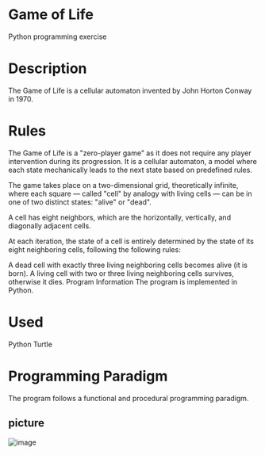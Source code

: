 # Game of Life
Python programming exercise

# Description
The Game of Life is a cellular automaton invented by John Horton Conway in 1970.

# Rules
The Game of Life is a "zero-player game" as it does not require any player intervention during its progression. It is a cellular automaton, a model where each state mechanically leads to the next state based on predefined rules.

The game takes place on a two-dimensional grid, theoretically infinite, where each square — called "cell" by analogy with living cells — can be in one of two distinct states: "alive" or "dead".

A cell has eight neighbors, which are the horizontally, vertically, and diagonally adjacent cells.

At each iteration, the state of a cell is entirely determined by the state of its eight neighboring cells, following the following rules:

A dead cell with exactly three living neighboring cells becomes alive (it is born).
A living cell with two or three living neighboring cells survives, otherwise it dies.
Program Information
The program is implemented in Python.

# Used
Python Turtle
# Programming Paradigm
The program follows a functional and procedural programming paradigm.

## picture
![image](https://github.com/h-mbl/jeuDeLaVie/assets/125308992/ae45fd86-1433-4d1c-ab7e-52c7b8578ccc)

